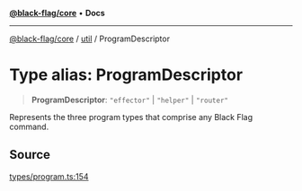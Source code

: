 [**@black-flag/core**](../../README.md) • **Docs**

***

[@black-flag/core](../../README.md) / [util](../README.md) / ProgramDescriptor

# Type alias: ProgramDescriptor

> **ProgramDescriptor**: `"effector"` \| `"helper"` \| `"router"`

Represents the three program types that comprise any Black Flag command.

## Source

[types/program.ts:154](https://github.com/Xunnamius/black-flag/blob/d4a156f70283118824ee7289456277508954660f/types/program.ts#L154)
